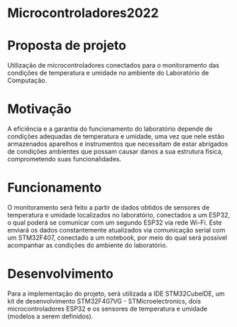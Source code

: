 # Microcontroladores2022
# **Proposta de projeto** 

Utilização de microcontroladores conectados para o monitoramento das condições de temperatura e umidade no ambiente do Laboratório de Computação.

# **Motivação** 

A eficiência e a garantia do funcionamento do laboratório depende de condições adequadas de temperatura e umidade, uma vez que nele estão armazenados aparelhos e instrumentos que necessitam de estar abrigados de condições ambientes que possam causar danos a sua estrutura física, comprometendo suas funcionalidades.

# **Funcionamento**

O monitoramento será feito a partir de dados obtidos de sensores de temperatura e umidade localizados no laboratório, conectados a um ESP32, o qual poderá se comunicar com um segundo ESP32 via rede Wi-Fi. Este enviará os dados constantemente atualizados via comunicação serial com um STM32F407, conectado a um notebook, por meio do qual será possível acompanhar as condições do ambiente do laboratório.

# **Desenvolvimento**

Para a implementação do projeto, será utilizada a IDE STM32CubeIDE, um kit de desenvolvimento STM32F407VG - STMicroelectronics, dois microcontroladores ESP32 e os sensores de temperatura e umidade (modelos a serem definidos).
